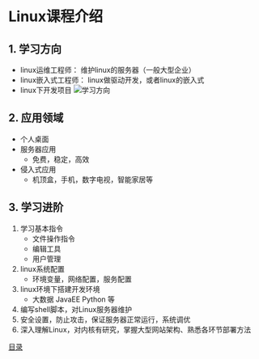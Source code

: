 # Linux课程介绍

## 1. 学习方向

* linux运维工程师： 维护linux的服务器（一般大型企业）
* linux嵌入式工程师： linux做驱动开发，或者linux的嵌入式
* linux下开发项目
![学习方向](../imgs/1/学习方向.jpg)

## 2. 应用领域

* 个人桌面
* 服务器应用
  * 免费，稳定，高效
* 侵入式应用
  * 机顶盒，手机，数字电视，智能家居等

## 3. 学习进阶

1. 学习基本指令
    * 文件操作指令
    * 编辑工具
    * 用户管理
2. linux系统配置
    * 环境变量，网络配置，服务配置
3. linux环境下搭建开发环境
    * 大数据 JavaEE Python 等
4. 编写shell脚本，对Linux服务器维护
5. 安全设置，防止攻击，保证服务器正常运行，系统调优
6. 深入理解Linux，对内核有研究，掌握大型网站架构、熟悉各环节部署方法

[目录](../README.md)